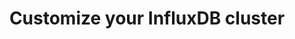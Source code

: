 ---
title: Customize your InfluxDB cluster
description: >
  ....
menu:
  influxdb_clustered:
    name: Customize your cluster
    parent: Install InfluxDB Clustered
weight: 102
---